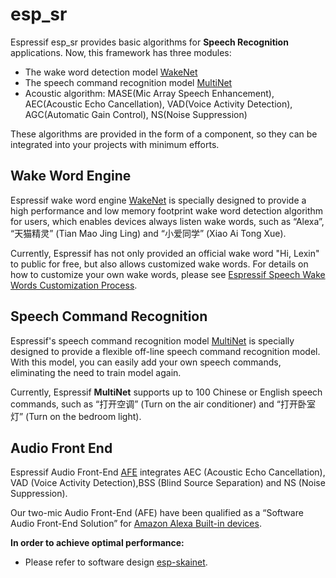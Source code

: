 # esp_sr

Espressif esp_sr provides basic algorithms for **Speech Recognition** applications. Now, this framework has three modules:

* The wake word detection model [WakeNet](wake_word_engine/README.md)
* The speech command recognition model [MultiNet](speech_command_recognition/README.md) 
* Acoustic algorithm: MASE(Mic Array Speech Enhancement), AEC(Acoustic Echo Cancellation), VAD(Voice Activity Detection), AGC(Automatic Gain Control), NS(Noise Suppression)

These algorithms are provided in the form of a component, so they can be integrated into your projects with minimum efforts.

## Wake Word Engine

Espressif wake word engine [WakeNet](wake_word_engine/README.md) is specially designed to provide a high performance and low memory footprint wake word detection algorithm for users, which enables devices always listen wake words, such as “Alexa”, “天猫精灵” (Tian Mao Jing Ling) and “小爱同学” (Xiao Ai Tong Xue).  

Currently, Espressif has not only provided an official wake word "Hi, Lexin" to public for free, but also allows customized wake words. For details on how to customize your own wake words, please see [Espressif Speech Wake Words Customization Process](wake_word_engine/ESP_Wake_Words_Customization.md).

## Speech Command Recognition

Espressif's speech command recognition model [MultiNet](speech_command_recognition/README.md) is specially designed to provide a flexible off-line speech command recognition model. With this model, you can easily add your own speech commands, eliminating the need to train model again.

Currently, Espressif **MultiNet** supports up to 100 Chinese or English speech commands, such as “打开空调” (Turn on the air conditioner) and “打开卧室灯” (Turn on the bedroom light).


## Audio Front End

Espressif Audio Front-End [AFE](audio_front_end/README.md) integrates AEC (Acoustic Echo Cancellation),  VAD (Voice Activity Detection),BSS (Blind Source Separation) and NS (Noise Suppression).    

Our two-mic Audio Front-End (AFE) have been qualified as a “Software Audio Front-End Solution” for [Amazon Alexa Built-in devices](https://developer.amazon.com/en-US/alexa/solution-providers/dev-kits#software-audio-front-end-dev-kits).


**In order to achieve optimal performance:**

* Please refer to software design [esp-skainet](https://github.com/espressif/esp-skainet).